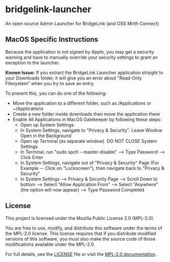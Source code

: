 # bridgelink-launcher
An open source Admin Launcher for BridgeLink (and OSS Mirth Connect)

## MacOS Specific Instructions
Because the application is not signed by Apple, you may get a security warning and have to manually override your security settings to grant an exception to the launcher.

**Known Issue:**
If you extract the BridgeLink Launcher application straight to your Downloads folder, it will give you an error about "Read-Only Filesystem" when you try to save an entry.

To prevent this, you can do one of the following:
- Move the application to a different folder, such as /Applications or ~/Applications
- Create a new folder inside downloads then move the application there
- Enable All Applications in MacOS Gatekeeper by following these steps:
  * Open up System Settings
  * In System Settings, navigate to "Privacy & Security". Leave Window Open in the Background
  * Open up Terminal (as separate window). DO NOT CLOSE System Settings
  * In Terminal, run "sudo spctl --master-disable" --> Type Password --> Click Enter
  * In System Settings, navigate out of "Privacy & Security" Page (For Example -- Click on "Lockscreen"), then navigate back to "Privacy & Security"
  * In System Settings --> Privacy & Security Page --> Scroll Down to bottom --> Select "Allow Application From" --> Select "Anywhere" (the option will now appear) --> Type Password
Completed


## License

This project is licensed under the Mozilla Public License 2.0 (MPL-2.0). 

You are free to use, modify, and distribute this software under the terms of the MPL-2.0 license. This license requires that if you distribute modified versions of this software, you must also make the source code of those modifications available under the MPL-2.0.

For full details, see the [LICENSE](LICENSE) file or visit the [MPL-2.0 documentation](https://www.mozilla.org/en-US/MPL/2.0/).
